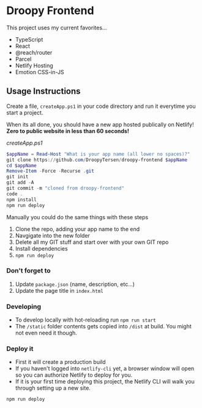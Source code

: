 # Droopy Frontend

This project uses my current favorites...

- TypeScript
- React
- @reach/router
- Parcel
- Netlify Hosting
- Emotion CSS-in-JS

## Usage Instructions

Create a file, `createApp.ps1` in your code directory and run it everytime you start a project.

When its all done, you should have a new app hosted publically on Netlify! **Zero to public website in less than 60 seconds!**

_createApp.ps1_

```powershell
$appName = Read-Host "What is your app name (all lower no spaces)?"
git clone https://github.com/DroopyTersen/droopy-frontend $appName
cd $appName
Remove-Item -Force -Recurse .git
git init
git add -A
git commit -m "cloned from droopy-frontend"
code .
npm install
npm run deploy
```

Manually you could do the same things with these steps

1. Clone the repo, adding your app name to the end
2. Navgigate into the new folder
3. Delete all my GIT stuff and start over with your own GIT repo
4. Install dependencies
5. `npm run deploy`

### Don't forget to

1. Update `package.json` (name, description, etc...)
2. Update the page title in `index.html`

### Developing

- To develop locally with hot-reloading run `npm run start`
- The `/static` folder contents gets copied into `/dist` at build. You might not even need it though.

### Deploy it

- First it will create a production build
- If you haven't logged into `netlify-cli` yet, a browser window will open so you can authorize Netlify to deploy for you.
- If it is your first time deploying this project, the Netlify CLI will walk you through setting up a new site.

```sh
npm run deploy
```
